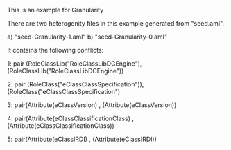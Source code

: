 This is an example for Granularity

There are two heterogenity files in this example generated from "seed.aml".

a) "seed-Granularity-1.aml"
b) "seed-Granularity-0.aml"


It contains the following conflicts:


1: pair (RoleClassLib("RoleClassLibDCEngine"),(RoleClassLib("RoleClassLibDCEngine"))

2: pair (RoleClass("eClassClassSpecification")),(RoleClass("eClassClassSpecification")

3: pair(Attribute(eClassVersion) , (Attribute(eClassVersion))

4: pair(Attribute(eClassClassificationClass) , (Attribute(eClassClassificationClass))

5: pair(Attribute(eClassIRDI) , (Attribute(eClassIRDI))



